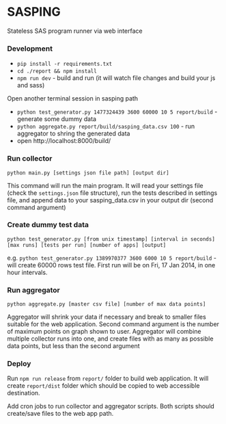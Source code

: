 # SASPING

Stateless SAS program runner via web interface

### Development

* `pip install -r requirements.txt`
* `cd ./report && npm install`
* `npm run dev` - build and run (it will watch file changes and build your js and sass)

Open another terminal session in sasping path
* `python test_generator.py 1477324439 3600 60000 10 5 report/build` - generate some dummy data
* `python aggregate.py report/build/sasping_data.csv 100` - run aggregator to shring the generated data
* open http://localhost:8000/build/

### Run collector
`python main.py [settings json file path] [output dir]`

This command will run the main program. It will read your settings file (check the `settings.json` file structure), run the tests described in settings file, and append data to your sasping_data.csv in your output dir (second command argument)

### Create dummy test data
`python test_generator.py [from unix timestamp] [interval in seconds] [max runs] [tests per run] [number of apps] [output]`

e.g. `python test_generator.py 1389970377 3600 6000 10 5 report/build` - will create 60000 rows test file. First run will be on Fri, 17 Jan 2014, in one hour intervals.  

### Run aggregator
`python aggregate.py [master csv file] [number of max data points]`

Aggregator will shrink your data if necessary and break to smaller files suitable for the web application. Second command argument is the number of maximum points on graph shown to user. Aggregator will combine multiple collector runs into one, and create files with as many as possible data points, but less than the second argument

### Deploy

Run `npm run release` from `report/` folder to build web application. It will create `report/dist` folder which should be copied to web accessible destination.

Add cron jobs to run collector and aggregator scripts. Both scripts should create/save files to the web app path.
